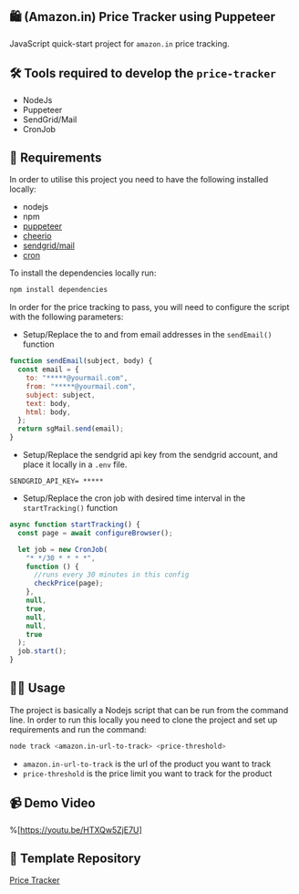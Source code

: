 ## 🛍 (Amazon.in) Price Tracker using Puppeteer

JavaScript quick-start project for `amazon.in` price tracking.

## 🛠 Tools required to develop the `price-tracker`

- NodeJs
- Puppeteer
- SendGrid/Mail
- CronJob

## 🤝 Requirements

In order to utilise this project you need to have the following installed locally:

- nodejs
- npm
- [puppeteer](https://npmjs.com/puppeteer)
- [cheerio](https://npmjs.com/cheerio)
- [sendgrid/mail](https://npmjs.com/sendgrid)
- [cron](https://npmjs.com/cron)

To install the dependencies locally run:

```js
npm install dependencies
```

In order for the price tracking to pass, you will need to configure the script with the following parameters:

- Setup/Replace the to and from email addresses in the `sendEmail()` function

```js
function sendEmail(subject, body) {
  const email = {
    to: "*****@yourmail.com",
    from: "*****@yourmail.com",
    subject: subject,
    text: body,
    html: body,
  };
  return sgMail.send(email);
}
```

- Setup/Replace the sendgrid api key from the sendgrid account, and place it locally in a `.env` file.

```text
SENDGRID_API_KEY= *****
```

- Setup/Replace the cron job with desired time interval in the `startTracking()` function

```js
async function startTracking() {
  const page = await configureBrowser();

  let job = new CronJob(
    "* */30 * * * *",
    function () {
      //runs every 30 minutes in this config
      checkPrice(page);
    },
    null,
    true,
    null,
    null,
    true
  );
  job.start();
}
```

## 👷‍♂️ Usage

The project is basically a Nodejs script that can be run from the command line.
In order to run this locally you need to clone the project and set up requirements and run the command:

```bash
node track <amazon.in-url-to-track> <price-threshold>
```

- `amazon.in-url-to-track` is the url of the product you want to track
- `price-threshold` is the price limit you want to track for the product

## 📹 Demo Video

%[https://youtu.be/HTXQw5ZjE7U]

## 🤖 Template Repository 

[Price Tracker](https://github.com/thatbeautifuldream/price-tracker)